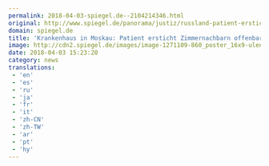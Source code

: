 ```yaml
---
permalink: 2018-04-03-spiegel.de--2104214346.html
original: http://www.spiegel.de/panorama/justiz/russland-patient-ersticht-zimmernachbarn-offenbar-wegen-stoehnens-a-1201050.html#ref=rss
domain: spiegel.de
title: 'Krankenhaus in Moskau: Patient ersticht Zimmernachbarn offenbar wegen Stöhnens - SPIEGEL ONLINE - Panorama'
image: http://cdn2.spiegel.de/images/image-1271109-860_poster_16x9-ulen-1271109.jpg
date: 2018-04-03 15:23:20
category: news
translations: 
 - 'en'
 - 'es'
 - 'ru'
 - 'ja'
 - 'fr'
 - 'it'
 - 'zh-CN'
 - 'zh-TW'
 - 'ar'
 - 'pt'
 - 'hy'
---
```


